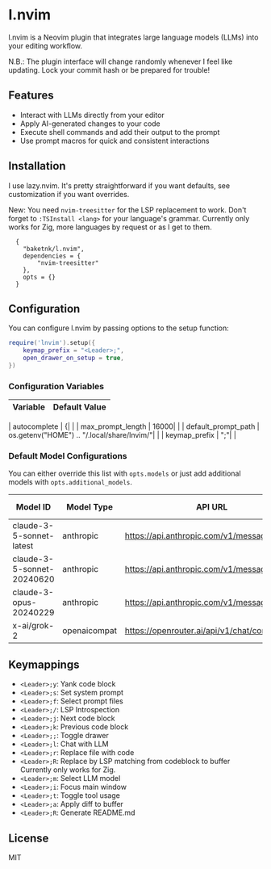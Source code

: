 # l.nvim
l.nvim is a Neovim plugin that integrates large language models (LLMs) into your editing workflow.

N.B.: The plugin interface will change randomly whenever I feel like updating. Lock your commit hash or be prepared for trouble!

## Features

- Interact with LLMs directly from your editor
- Apply AI-generated changes to your code
- Execute shell commands and add their output to the prompt
- Use prompt macros for quick and consistent interactions

## Installation

I use lazy.nvim. It's pretty straightforward if you want defaults, see customization if you want overrides.

New: You need `nvim-treesitter` for the LSP replacement to work. Don't forget to `:TSInstall <lang>` for your language's grammar. Currently only works for Zig, more languages by request or as I get to them.

```
  {
    "baketnk/l.nvim",
    dependencies = {
        "nvim-treesitter"
    },
    opts = {}
  }
```

## Configuration

You can configure l.nvim by passing options to the setup function:

```lua
require('lnvim').setup({
	keymap_prefix = "<Leader>;",
	open_drawer_on_setup = true,
})
```

### Configuration Variables



| Variable | Default Value |
|----------|---------------|

| autocomplete | {| |
| max_prompt_length | 16000| |
| default_prompt_path | os.getenv("HOME") .. "/.local/share/lnvim/"| |
| keymap_prefix | "<Leader>;"| |



### Default Model Configurations

You can either override this list with `opts.models` or just add additional models with `opts.additional_models`. 


| Model ID | Model Type | API URL | API Key | Use Toolcalling |
|----------|------------|---------|---------|-----------------|
| claude-3-5-sonnet-latest | anthropic | https://api.anthropic.com/v1/messages | ANTHROPIC_API_KEY | false |
| claude-3-5-sonnet-20240620 | anthropic | https://api.anthropic.com/v1/messages | ANTHROPIC_API_KEY | false |
| claude-3-opus-20240229 | anthropic | https://api.anthropic.com/v1/messages | ANTHROPIC_API_KEY | false |
| x-ai/grok-2 | openaicompat | https://openrouter.ai/api/v1/chat/completions | OPENROUTER_API_KEY | false |



## Keymappings

- `<Leader>;y`: Yank code block
- `<Leader>;s`: Set system prompt
- `<Leader>;f`: Select prompt files
- `<Leader>;/`: LSP Introspection
- `<Leader>;j`: Next code block
- `<Leader>;k`: Previous code block
- `<Leader>;;`: Toggle drawer
- `<Leader>;l`: Chat with LLM
- `<Leader>;r`: Replace file with code
- `<Leader>;R`: Replace by LSP matching from codeblock to buffer
Currently only works for Zig.
- `<Leader>;m`: Select LLM model
- `<Leader>;i`: Focus main window
- `<Leader>;t`: Toggle tool usage
- `<Leader>;a`: Apply diff to buffer
- `<Leader>;R`: Generate README.md

## License

MIT

